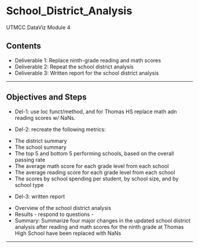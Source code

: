 # School_District_Analysis
UTMCC DataViz Module 4

## Contents
* Deliverable 1: Replace ninth-grade reading and math scores
* Deliverable 2: Repeat the school district analysis
* Deliverable 3: Written report for the school district analysis

---

## Objectives and Steps

* Del-1: use loc funct/method, and for Thomas HS replace math adn reading scores w/ NaNs. 

* Del-2: recreate the following metrics:
 - The district summary
 - The school summary
 - The top 5 and bottom 5 performing schools, based on the overall passing rate
 -  The average math score for each grade level from each school
 - The average reading score for each grade level from each school
 - The scores by school spending per student, by school size, and by school type

* Del-3: written report 
 - Overview of the school district analysis
 - Results - respond to questions - 
 - Summary: Summarize four major changes in the updated school district analysis after reading and math scores for the ninth grade at Thomas High School have been replaced with NaNs


--- 




